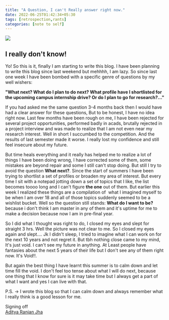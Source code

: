 ```yaml
---
title: "A Question, I can't Really answer right now."
date: 2022-06-25T01:42:34+05:30
tags: [retrospection,rants]
categories: [note to self]
---
```


![](cover.jpg)

## I really don't know!

Yo! So this is it, finally I am starting to write this blog. I have been planning to write this blog since last weekend but mehhhh, I am lazy. So since last one week I have been bombed with a specific genre of questions by my well wishers:

**"What next? What do I plan to do next? What profile have I shortlisted for the upcoming campus internship drive? Or do I plan to go for research?..."**

If you had asked me the same question 3-4 months back then I would have had a clear answer for these questions, But to be honest, I have no idea right now. Last few months have been rough on me, I have been rejected for several project opportunities, performed badly in acads, brutally rejected in a project interview and was made to realize that I am not even near my research interest. Well in short I succumbed to the competition. And the results of last semester made it worse. I really lost my confidence and still feel insecure about my future.

But time heals everything and it really has helped me to realize a lot of things I have been doing wrong, I have corrected some of them, some mistakes are beyond repair and some I still can't stop doing. But still I try to avoid the question **What next?**. Since the start of summers I have been trying to shortlist a set of profiles or broaden my area of interest. But every time I sit with a notepad jotting down a set of topics that I like, the list becomes toooo long and I can't figure **the one** out of them. But earlier this week I realized these things are a compilation of  what I imagined myself to be when I am over 18 and all of those topics suddenly seemed to be a wishlist bucket. Well so the question still stands: **What do I want to be?** because i don't think I am master in any of them and it's uptime for me to make a decision because now I am in pre-final year. 

So I did what I thought was right to do, I closed my eyes and slept for straight 3 hrs. Well the picture was not clear to me. So I closed my eyes again and slept.... Jk I didn't sleep, I tried to imagine what I can work on for the next 10 years and not regret it. But tbh nothing close came to my mind, It's just void. I can't see my future in anything. At Least people have fantasies about the next 5 years of their life but I don't see any of them right now. It's Void!!. 

But again the best thing I have learnt this summer is to calm down and let time fill the void. I don't feel too tense about what I will do next, because one thing that I know for sure is it may take time but I always get a part of what I want and yes I can live with that.

P.S. -> I wrote this blog so that I can calm down and always remember what I really think is a good lesson for me.

Signing off \
[Aditya Ranjan Jha](https://github.com/adi4comp)




